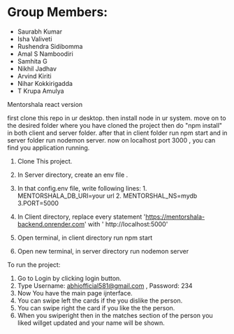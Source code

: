 # Group Members:
- Saurabh Kumar
- Isha Valiveti
- Rushendra Sidibomma
- Amal S Namboodiri
- Samhita G
- Nikhil Jadhav
- Arvind Kiriti
- Nihar Kokkirigadda
- T Krupa Amulya

  
Mentorshala react version

first clone this repo in ur desktop.
then install node in ur system.
move on to the desired folder where you have cloned the project then do "npm install" in both client and server folder.
after that in client folder run npm start and in server folder run nodemon server.
now on localhost port 3000 , you can find you application running.


1. Clone This project.
2. In Server directory, create an env file .
3. In that config.env file, write following lines:
        1. MENTORSHALA_DB_URI=your url
        2. MENTORSHAL_NS=mydb
        3.PORT=5000

4. In Client directory, replace every statement 'https://mentorshala-backend.onrender.com' with ' http://localhost:5000'

5. Open terminal, in client directory run npm start
6. Open new terminal, in server directory run nodemon server

To run the project:
1. Go to Login by clicking login button.
2. Type Username: abhiofficial581@gmail.com  , Password: 234
3. Now You have the main page ijnterface. 
4. You can swipe left the cards if the you dislike the person.
5. You can swipe right the card if you like the the person.
6. When you swiperight then in the matches section of the person you liked willget updated and your name will be shown.

